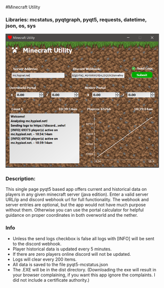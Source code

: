 #Minecraft Utility
### Libraries: mcstatus, pyqtgraph, pyqt5, requests, datetime, json, os, sys

![app image](https://github.com/g-ulrich/pyqt5-mcstatus/blob/main/images/app.PNG)

### Description:
This single page pyqt5 based app offers current and historical data on players in any given minecraft server (java edition). Enter a valid server URL/ip and discord webhook url for full functionality. 
The webhook and server entries are optional, but the app would not have much purpose without them. Otherwise you can use the portal calculator for helpful guidance on proper coordinates in both overworld and the nether.

### Info
- Unless the send logs checkbox is false all logs with [INFO] will be sent to the discord webhook.
- Player historical data is updated every 5 minutes.
- If there are zero players online discord will not be updated.
- Logs will clear every 200 items.
- All data is saved to the file pyqt5-mcstatus.json
- The .EXE will be in the dist directory. (Downloading the exe will result in your browser complaining, if you want this app ignore the complaints. I did not include a certificate authority.)
